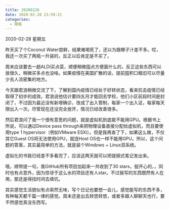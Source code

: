 ```yaml
---
title: 20200228
date: 2020-02-28 23:59:21
categories:
  - 随笔
---
```

2020-02-28 星期五

昨天买了个Coconut Water尝鲜，结果难喝死了，还以为跟椰子汁差不多。哎，我还一次买了两瓶一升装的，反正以后肯定是不买了。

周末应该要去一趟ALDI买点菜，顺便稍微囤点方便面什么的，反正这些东西可以放很久，稍微买多点也没啥。如果疫情在美国扩散的话，提前囤积口粮旧可以尽量少去人流密集的地方。

今天跟君浪稍微交流了下，了解到国内疫情已经处于好转状态，看来抗击疫情已经取得了初步的成效。君浪说他估计要四五月才能回去学校，他们小区前段时间是封闭了，不过因为最近没有新增确诊，改成了出入管制，每家一个出入证，每家每天限出入一次。尽管现在还没完全放开，情况已经改善很多。

然后君浪问了我一个很有意思的问题，就是虚拟机到底能不能用GPU。根据书上所说，可以通过Device pass through来把物理设备直接分配给虚拟机，而且要使用type 1 hypervisor（例如VMware ESXi）。但是我再查了下，如果这么做，不仅其它Guest OS将无法使用GPU，就连Host OS也一样不能用GPU。所以，这个问题的答案，其实最简单的方法，就是装个Windows + Linux双系统。

虚拟化的书我已经差不多看完了，应该这两天就可以把提纲式笔记发出来。

哦，顺带提一句，我GitHub所有项目加起来一共收到了30 stars，挺开心的，，同时也有点意外，因为惊讶于这么水的项目还有人star。不过我写的东西既然有人在用，那还是得找时间去填坑。

其实感觉生活貌似有点索然无味，写个日记也要想一会儿，感觉能写的东西不多，有种每天都千篇一律的感觉。周末还是出去转悠转悠，或者多跟人聊聊天也行，要不然感觉真没东西写。